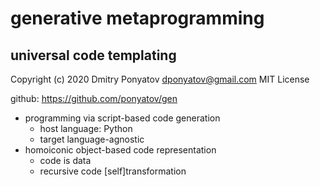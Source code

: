 #  generative metaprogramming
## universal code templating

Copyright (c) 2020 Dmitry Ponyatov <dponyatov@gmail.com> MIT License

github: https://github.com/ponyatov/gen

* programming via script-based code generation
    * host language: Python
    * target language-agnostic
* homoiconic object-based code representation
    * code is data
    * recursive code [self]transformation
